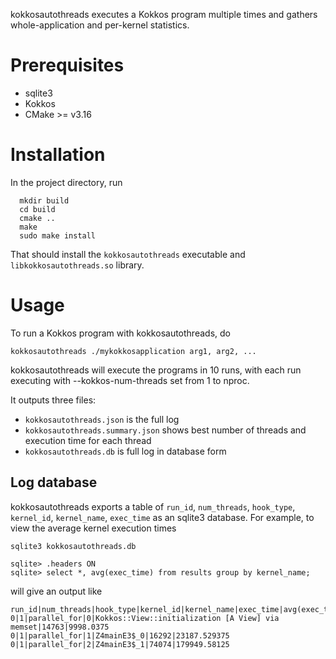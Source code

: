 kokkosautothreads executes a Kokkos program multiple times and gathers
whole-application and per-kernel statistics.

# Prerequisites

- sqlite3
- Kokkos
- CMake >= v3.16

# Installation

In the project directory, run

```
  mkdir build
  cd build
  cmake ..
  make
  sudo make install
```

That should install the `kokkosautothreads` executable and
`libkokkosautothreads.so` library.

# Usage

To run a Kokkos program with kokkosautothreads, do

```
kokkosautothreads ./mykokkosapplication arg1, arg2, ...
```

kokkosautothreads will execute the programs in 10 runs, with each run executing with
--kokkos-num-threads set from 1 to nproc.

It outputs three files:

- `kokkosautothreads.json` is the full log
- `kokkosautothreads.summary.json` shows best number of threads and execution time for each thread
- `kokkosautothreads.db` is full log in database form

## Log database

kokkosautothreads exports a table of `run_id`, `num_threads`, `hook_type`, `kernel_id`, `kernel_name`, `exec_time` as an
sqlite3 database. For example, to view the average kernel execution times

```
sqlite3 kokkosautothreads.db

sqlite> .headers ON
sqlite> select *, avg(exec_time) from results group by kernel_name;
```

will give an output like

```
run_id|num_threads|hook_type|kernel_id|kernel_name|exec_time|avg(exec_time)
0|1|parallel_for|0|Kokkos::View::initialization [A View] via memset|14763|9998.0375
0|1|parallel_for|1|Z4mainE3$_0|16292|23187.529375
0|1|parallel_for|2|Z4mainE3$_1|74074|179949.58125
```
